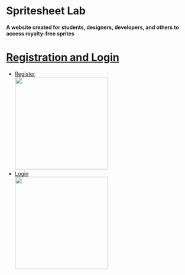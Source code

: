 # Spritesheet Lab
<b>A website created for students, designers, developers, and others to access royalty-free sprites</b>
<b><a href="https://spritesheet-labs.vercel.app/home"></b>

# Registration and Login
- Register\
  <img src="https://github.com/user-attachments/assets/26aeb91a-c933-4304-b84f-d6b2ba37478c" width="250"></img>
- Login\
  <img src="https://github.com/user-attachments/assets/cadce2b6-18e8-4979-a223-60f40d1ed2bd" width="250"></img> 
